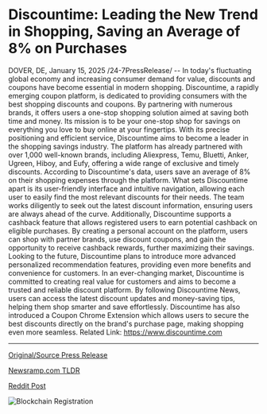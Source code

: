 # Discountime: Leading the New Trend in Shopping, Saving an Average of 8% on Purchases

DOVER, DE, January 15, 2025 /24-7PressRelease/ -- In today's fluctuating global economy and increasing consumer demand for value, discounts and coupons have become essential in modern shopping. Discountime, a rapidly emerging coupon platform, is dedicated to providing consumers with the best shopping discounts and coupons. By partnering with numerous brands, it offers users a one-stop shopping solution aimed at saving both time and money. Its mission is to be your one-stop shop for savings on everything you love to buy online at your fingertips.  With its precise positioning and efficient service, Discountime aims to become a leader in the shopping savings industry. The platform has already partnered with over 1,000 well-known brands, including Aliexpress, Temu, Bluetti, Anker, Ugreen, Hiboy, and Eufy, offering a wide range of exclusive and timely discounts. According to Discountime's data, users save an average of 8% on their shopping expenses through the platform.  What sets Discountime apart is its user-friendly interface and intuitive navigation, allowing each user to easily find the most relevant discounts for their needs. The team works diligently to seek out the latest discount information, ensuring users are always ahead of the curve. Additionally, Discountime supports a cashback feature that allows registered users to earn potential cashback on eligible purchases. By creating a personal account on the platform, users can shop with partner brands, use discount coupons, and gain the opportunity to receive cashback rewards, further maximizing their savings.  Looking to the future, Discountime plans to introduce more advanced personalized recommendation features, providing even more benefits and convenience for customers.  In an ever-changing market, Discountime is committed to creating real value for customers and aims to become a trusted and reliable discount platform. By following Discountime News, users can access the latest discount updates and money-saving tips, helping them shop smarter and save effortlessly. Discountime has also introduced a Coupon Chrome Extension which allows users to secure the best discounts directly on the brand's purchase page, making shopping even more seamless.  Related Link: https://www.discountime.com 

---

[Original/Source Press Release](https://www.24-7pressrelease.com/press-release/517948/discountime-leading-the-new-trend-in-shopping-saving-an-average-of-8-on-purchases)
                    

[Newsramp.com TLDR](https://newsramp.com/curated-news/discountime-revolutionizes-shopping-with-exclusive-discounts-and-cashback-rewards/38404a698860e8e0fbd8019d755fee2a) 

 



[Reddit Post](https://www.reddit.com/r/Lifestyle_Culture/comments/1i1swla/discountime_revolutionizes_shopping_with/) 



![Blockchain Registration](https://cdn.newsramp.app/24-7PressRelease/qrcode/251/15/warpMhN6.webp)